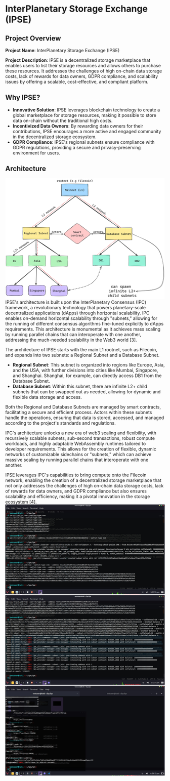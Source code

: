 # InterPlanetary Storage Exchange (IPSE)

## Project Overview

**Project Name**: InterPlanetary Storage Exchange (IPSE)

**Project Description**: IPSE is a decentralized storage marketplace that enables users to list their storage resources and allows others to purchase these resources. It addresses the challenges of high on-chain data storage costs, lack of rewards for data owners, GDPR compliance, and scalability issues by offering a scalable, cost-effective, and compliant platform.

## Why IPSE?

- **Innovative Solution**: IPSE leverages blockchain technology to create a global marketplace for storage resources, making it possible to store data on-chain without the traditional high costs.
- **Incentivized Data Owners**: By rewarding data owners for their contributions, IPSE encourages a more active and engaged community in the decentralized storage ecosystem.
- **GDPR Compliance**: IPSE's regional subnets ensure compliance with GDPR regulations, providing a secure and privacy-preserving environment for users.

## Architecture
<img src="https://github.com/DeImOs-Sj/IpcRegionalComputation/blob/main/images/architecture.jpeg"><br>
IPSE's architecture is built upon the InterPlanetary Consensus (IPC) framework, a revolutionary technology that powers planetary-scale decentralized applications (dApps) through horizontal scalability. IPC enables on-demand horizontal scalability through "subnets," allowing for the running of different consensus algorithms fine-tuned explicitly to dApps requirements. This architecture is monumental as it achieves mass scaling by running parallel chains that can interoperate with one another, addressing the much-needed scalability in the Web3 world [3].

The architecture of IPSE starts with the main L1 rootnet, such as Filecoin, and expands into two subnets: a Regional Subnet and a Database Subnet.

- **Regional Subnet**: This subnet is organized into regions like Europe, Asia, and the USA, with further divisions into cities like Mumbai, Singapore, and Shanghai. Shanghai, for example, can directly access DB1 from the Database Subnet.
- **Database Subnet**: Within this subnet, there are infinite L2+ child subnets that can be swapped out as needed, allowing for dynamic and flexible data storage and access.

Both the Regional and Database Subnets are managed by smart contracts, facilitating a secure and efficient process. Actors within these subnets handle the operations, ensuring that data is stored, accessed, and managed according to the project's standards and regulations.

IPC's architecture unlocks a new era of web3 scaling and flexibility, with recursively scalable subnets, sub-second transactions, robust compute workloads, and highly adaptable WebAssembly runtimes tailored to developer requirements. This allows for the creation of flexible, dynamic networks of customizable sidechains or "subnets," which can achieve massive scaling by running parallel chains that interoperate with one another.

IPSE leverages IPC's capabilities to bring compute onto the Filecoin network, enabling the creation of a decentralized storage marketplace that not only addresses the challenges of high on-chain data storage costs, lack of rewards for data owners, and GDPR compliance but also ensures scalability and efficiency, making it a pivotal innovation in the storage ecosystem [4].
<img src="https://github.com/DeImOs-Sj/IpcRegionalComputation/blob/main/images/terminal2.jpeg"><br>
<img src="https://github.com/DeImOs-Sj/IpcRegionalComputation/blob/main/images/terminal1.jpeg"><br>
<img src="https://github.com/DeImOs-Sj/IpcRegionalComputation/blob/main/images/terminal4.jpeg"><br>

